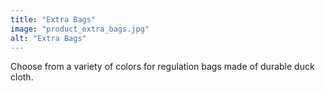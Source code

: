 ```yaml
---
title: "Extra Bags"
image: "product_extra_bags.jpg"
alt: "Extra Bags"
---
```


Choose from a variety of colors for regulation bags made of durable duck cloth.
